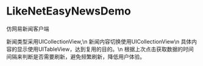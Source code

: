 # LikeNetEasyNewsDemo
仿网易新闻客户端

新闻类型采用UICollectionView,\n
新闻内容切换使用UICollectionView\n
具体内容的显示使用UITableView，达到复用的目的。\n
根据上次点击获取数据的时间间隔来判断是否需要刷新，避免频繁刷新，降低用户体验。
